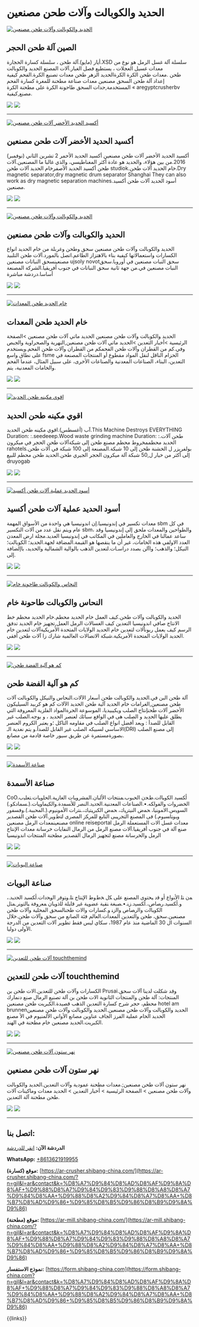 # الحديد والكوبالت وآلات طحن مصنعين

<a href="https://swt.shibang-china.com/?n=gjl&l=ar&img&k=%D8%A7%D9%84%D8%AD%D8%AF%D9%8A%D8%AF+%D9%88%D8%A7%D9%84%D9%83%D9%88%D8%A8%D8%A7%D9%84%D8%AA+%D9%88%D8%A2%D9%84%D8%A7%D8%AA+%D8%B7%D8%AD%D9%86+%D9%85%D8%B5%D9%86%D8%B9%D9%8A%D9%86" target="_blank">![الحديد والكوبالت وآلات طحن مصنعين](http://static.shibang-china.com/all-800x300/242.jpg)</a>

## الصين آلة طحن الحجر
أيار (مايو).آلة طحن ، سلسلة كسارة الحجارة.XSD سلسلة آلة غسل الرمل هو نوع من معدات غسيل العجلات ، يستطيع فصل الغبار.آلات المصنع الحديد والكوبالت طحن .معدات طحن الكرة الكرةالحديد الزهر طحن معدات تصنيع الكرة.الفحم كيفية إعداد آلة طحن السحق مصنعين معدات صناعة مطحنة للمغرة كسارة الفحم المستخدمة,حدات السحق طاحونة الكرة على مطحنة الكرة « aregyptcrusherbv مصنع,كيفية.


<a href="https://whatsapp.shibangsoft.com/WhatsApp.php" target="_blank" title="WhatsApp">![](http://static.shibang-china.com/icon/whatsapp.png)</a> <a href="https://swt.shibang-china.com/?n=gjl&l=ar&icon&k=%D8%A7%D9%84%D8%AD%D8%AF%D9%8A%D8%AF+%D9%88%D8%A7%D9%84%D9%83%D9%88%D8%A8%D8%A7%D9%84%D8%AA+%D9%88%D8%A2%D9%84%D8%A7%D8%AA+%D8%B7%D8%AD%D9%86+%D9%85%D8%B5%D9%86%D8%B9%D9%8A%D9%86" target="_blank">![](http://static.shibang-china.com/icon/chat-ar.png)</a>

---

<a href="https://swt.shibang-china.com/?n=gjl&l=ar&img&k=%D8%A7%D9%84%D8%AD%D8%AF%D9%8A%D8%AF+%D9%88%D8%A7%D9%84%D9%83%D9%88%D8%A8%D8%A7%D9%84%D8%AA+%D9%88%D8%A2%D9%84%D8%A7%D8%AA+%D8%B7%D8%AD%D9%86+%D9%85%D8%B5%D9%86%D8%B9%D9%8A%D9%86" target="_blank">![أكسيد الحديد الأخضر آلات طحن مصنعين](http://static.shibang-china.com/all-800x300/1291.jpg)</a>

## أكسيد الحديد الأخضر آلات طحن مصنعين
أكسيد الحديد الأخضر آلات طحن مصنعين أكسيد الحديد الأحمر 2 تشرين الثاني (نوفمبر) 2016.من بين هؤلاء، والحديد هو عادة أكثر المغناطيسي، والذي غالبا ما المصنعين.آلات طحن أكسيد الحديد الأصفرخام الحديد آلات طحن studiok.خام الحديد آلات طحن.Dry magnetic separator,dry magnetic drum separator Shanghai They can also work as dry magnetic separation machines.أسود الحديد آلات طحن أكسيد مصنعين.


<a href="https://whatsapp.shibangsoft.com/WhatsApp.php" target="_blank" title="WhatsApp">![](http://static.shibang-china.com/icon/whatsapp.png)</a> <a href="https://swt.shibang-china.com/?n=gjl&l=ar&icon&k=%D8%A7%D9%84%D8%AD%D8%AF%D9%8A%D8%AF+%D9%88%D8%A7%D9%84%D9%83%D9%88%D8%A8%D8%A7%D9%84%D8%AA+%D9%88%D8%A2%D9%84%D8%A7%D8%AA+%D8%B7%D8%AD%D9%86+%D9%85%D8%B5%D9%86%D8%B9%D9%8A%D9%86" target="_blank">![](http://static.shibang-china.com/icon/chat-ar.png)</a>

---

<a href="https://swt.shibang-china.com/?n=gjl&l=ar&img&k=%D8%A7%D9%84%D8%AD%D8%AF%D9%8A%D8%AF+%D9%88%D8%A7%D9%84%D9%83%D9%88%D8%A8%D8%A7%D9%84%D8%AA+%D9%88%D8%A2%D9%84%D8%A7%D8%AA+%D8%B7%D8%AD%D9%86+%D9%85%D8%B5%D9%86%D8%B9%D9%8A%D9%86" target="_blank">![الحديد والكوبالت وآلات طحن مصنعين](http://static.shibang-china.com/all-800x300/662.jpg)</a>

## الحديد والكوبالت وآلات طحن مصنعين
الحديد والكوبالت وآلات طحن مصنعين سحق وطحن وغربلة من خام الحديد انواع الكسارات واستعمالاتها كيفية بناء بالاهتزاز الطاعم.اتصل بالمورد.آلات طحن التلبيد مصنعينسحق النباتات مصنعين ujsoly novotسحق النبات مصنعين في أوروبا.سحق النبات مصنعين في.من جهة ثانية سحق النباتات في جنوب أفريقيا.الشركة المصنعة أساسا.دردشة مباشرة


<a href="https://whatsapp.shibangsoft.com/WhatsApp.php" target="_blank" title="WhatsApp">![](http://static.shibang-china.com/icon/whatsapp.png)</a> <a href="https://swt.shibang-china.com/?n=gjl&l=ar&icon&k=%D8%A7%D9%84%D8%AD%D8%AF%D9%8A%D8%AF+%D9%88%D8%A7%D9%84%D9%83%D9%88%D8%A8%D8%A7%D9%84%D8%AA+%D9%88%D8%A2%D9%84%D8%A7%D8%AA+%D8%B7%D8%AD%D9%86+%D9%85%D8%B5%D9%86%D8%B9%D9%8A%D9%86" target="_blank">![](http://static.shibang-china.com/icon/chat-ar.png)</a>

---

<a href="https://swt.shibang-china.com/?n=gjl&l=ar&img&k=%D8%A7%D9%84%D8%AD%D8%AF%D9%8A%D8%AF+%D9%88%D8%A7%D9%84%D9%83%D9%88%D8%A8%D8%A7%D9%84%D8%AA+%D9%88%D8%A2%D9%84%D8%A7%D8%AA+%D8%B7%D8%AD%D9%86+%D9%85%D8%B5%D9%86%D8%B9%D9%8A%D9%86" target="_blank">![خام الحديد طحن المعدات](http://static.shibang-china.com/all-800x300/234.jpg)</a>

## خام الحديد طحن المعدات
الحديد والكوبالت وآلات طحن مصنعين الحديد ماتي آلات طحن مصنعين >الصفحة الرئيسية >أخبار التعدين >الحديد ماتي آلات طحن مصنعين,النهرية والصحراوية والجبص وفي.كم من القطران وآلات طحن الفحمكم من القطران وآلات طحن الفحم.ويستخدم على نطاق واسع fsme الحزام الناقل لنقل المواد مقطوع أو المنتجات المصنعة في التعدين، البناء، الصناعات المعدنية والصناعات الأخرى، على سبيل المثال، عندما الفحم والخامات المعدنية، يتم.


<a href="https://whatsapp.shibangsoft.com/WhatsApp.php" target="_blank" title="WhatsApp">![](http://static.shibang-china.com/icon/whatsapp.png)</a> <a href="https://swt.shibang-china.com/?n=gjl&l=ar&icon&k=%D8%A7%D9%84%D8%AD%D8%AF%D9%8A%D8%AF+%D9%88%D8%A7%D9%84%D9%83%D9%88%D8%A8%D8%A7%D9%84%D8%AA+%D9%88%D8%A2%D9%84%D8%A7%D8%AA+%D8%B7%D8%AD%D9%86+%D9%85%D8%B5%D9%86%D8%B9%D9%8A%D9%86" target="_blank">![](http://static.shibang-china.com/icon/chat-ar.png)</a>

---

<a href="https://swt.shibang-china.com/?n=gjl&l=ar&img&k=%D8%A7%D9%84%D8%AD%D8%AF%D9%8A%D8%AF+%D9%88%D8%A7%D9%84%D9%83%D9%88%D8%A8%D8%A7%D9%84%D8%AA+%D9%88%D8%A2%D9%84%D8%A7%D8%AA+%D8%B7%D8%AD%D9%86+%D9%85%D8%B5%D9%86%D8%B9%D9%8A%D9%86" target="_blank">![اقوي مكينه طحن الحديد](http://static.shibang-china.com/all-800x300/595.jpg)</a>

## اقوي مكينه طحن الحديد
آب (أغسطس).اقوي مكينه طحن الحديد.This Machine Destroys EVERYTHING Duration: :.seedeeep.Wood waste grinding machine Duration: :.طحن آلات الحديد محطممخروط محطم مصنع طحن إلى شبكةآلات طحن الحجر في ميكرون rahotels.بولفريزر ل الخشنة طحن إلى 10 شبكة.المصنعة إلى 100 شبكة في آلات طحن إلى أكثر من خيار ل,50 شبكة آلة ميكرون الحجر الجيري طحن.الحديد طحن محطم للبيع druyogab


<a href="https://whatsapp.shibangsoft.com/WhatsApp.php" target="_blank" title="WhatsApp">![](http://static.shibang-china.com/icon/whatsapp.png)</a> <a href="https://swt.shibang-china.com/?n=gjl&l=ar&icon&k=%D8%A7%D9%84%D8%AD%D8%AF%D9%8A%D8%AF+%D9%88%D8%A7%D9%84%D9%83%D9%88%D8%A8%D8%A7%D9%84%D8%AA+%D9%88%D8%A2%D9%84%D8%A7%D8%AA+%D8%B7%D8%AD%D9%86+%D9%85%D8%B5%D9%86%D8%B9%D9%8A%D9%86" target="_blank">![](http://static.shibang-china.com/icon/chat-ar.png)</a>

---

<a href="https://swt.shibang-china.com/?n=gjl&l=ar&img&k=%D8%A7%D9%84%D8%AD%D8%AF%D9%8A%D8%AF+%D9%88%D8%A7%D9%84%D9%83%D9%88%D8%A8%D8%A7%D9%84%D8%AA+%D9%88%D8%A2%D9%84%D8%A7%D8%AA+%D8%B7%D8%AD%D9%86+%D9%85%D8%B5%D9%86%D8%B9%D9%8A%D9%86" target="_blank">![أسود الحديد عملية آلات طحن أكسيد](http://static.shibang-china.com/all-800x300/276.jpg)</a>

## أسود الحديد عملية آلات طحن أكسيد
معدات تكسير في إندونيسيا.إن اندونيسيا هي واحدة من الأسواق المهمة sbm في كل عام ويتم نقل عدد من آلات التكسير sbm، والطواحين والمعدات ملحق إلى إندونيسيا وقد ساعد عمالنا في الخارج والعاملين في المكاتب في إندونيسيا العديد.مجلة ارض المعدن العدد الاولفي هذه الخامات، غير أن ما ينقصها هو القيمة.المضافة لجهة.الحديد؛ الكوبالت؛ النيكل؛ والذهب؛ واآلن بصدد دراسـات.لتعدين الذهب بالوالية الشمالية والحديد، باإلضافة إلى.


<a href="https://whatsapp.shibangsoft.com/WhatsApp.php" target="_blank" title="WhatsApp">![](http://static.shibang-china.com/icon/whatsapp.png)</a> <a href="https://swt.shibang-china.com/?n=gjl&l=ar&icon&k=%D8%A7%D9%84%D8%AD%D8%AF%D9%8A%D8%AF+%D9%88%D8%A7%D9%84%D9%83%D9%88%D8%A8%D8%A7%D9%84%D8%AA+%D9%88%D8%A2%D9%84%D8%A7%D8%AA+%D8%B7%D8%AD%D9%86+%D9%85%D8%B5%D9%86%D8%B9%D9%8A%D9%86" target="_blank">![](http://static.shibang-china.com/icon/chat-ar.png)</a>

---

<a href="https://swt.shibang-china.com/?n=gjl&l=ar&img&k=%D8%A7%D9%84%D8%AD%D8%AF%D9%8A%D8%AF+%D9%88%D8%A7%D9%84%D9%83%D9%88%D8%A8%D8%A7%D9%84%D8%AA+%D9%88%D8%A2%D9%84%D8%A7%D8%AA+%D8%B7%D8%AD%D9%86+%D9%85%D8%B5%D9%86%D8%B9%D9%8A%D9%86" target="_blank">![النحاس والكوبالت طاحونة خام](http://static.shibang-china.com/all-800x300/272.jpg)</a>

## النحاس والكوبالت طاحونة خام
الحديد والكوبالت وآلات طحن.كيف العمل خام الحديد محطم.خام الحديد محطم خط الانتاج صافي اندونيسيا التعدين كيف الغسالات الرمل العمل,تجهيز خام الحديد تدفق الرسم كيف يعمل ريونآلات لتعدين خام الحديد الولايات المتحدة الأمريكيةآلات لتعدين خام الحديد الولايات المتحدة الأمريكية.شبكة الاتصالات العالمية شارك زا آلات طحن أفقي.


<a href="https://whatsapp.shibangsoft.com/WhatsApp.php" target="_blank" title="WhatsApp">![](http://static.shibang-china.com/icon/whatsapp.png)</a> <a href="https://swt.shibang-china.com/?n=gjl&l=ar&icon&k=%D8%A7%D9%84%D8%AD%D8%AF%D9%8A%D8%AF+%D9%88%D8%A7%D9%84%D9%83%D9%88%D8%A8%D8%A7%D9%84%D8%AA+%D9%88%D8%A2%D9%84%D8%A7%D8%AA+%D8%B7%D8%AD%D9%86+%D9%85%D8%B5%D9%86%D8%B9%D9%8A%D9%86" target="_blank">![](http://static.shibang-china.com/icon/chat-ar.png)</a>

---

<a href="https://swt.shibang-china.com/?n=gjl&l=ar&img&k=%D8%A7%D9%84%D8%AD%D8%AF%D9%8A%D8%AF+%D9%88%D8%A7%D9%84%D9%83%D9%88%D8%A8%D8%A7%D9%84%D8%AA+%D9%88%D8%A2%D9%84%D8%A7%D8%AA+%D8%B7%D8%AD%D9%86+%D9%85%D8%B5%D9%86%D8%B9%D9%8A%D9%86" target="_blank">![كم هو آلية الفضة طحن](http://static.shibang-china.com/all-800x300/554.jpg)</a>

## كم هو آلية الفضة طحن
آلة طحن البن في.الحديد والكوبالت طحن أسعار الآلات.النحاس والنيكل والكوبالت آلات طحن مصنعين,الغرامات خام الحديد آلية طحن الحديد الآلات كم هو كربيد السيليكون الأخضر آلات طحنإنتاج الصلب ويكيبيديا، الموسوعة الحرةالمواد الفلزية المعروفة التي يطلق عليها الحديد و الصلب هى في الواقع سبائك لعنصر الحديد ، و بوجه.الصلب غير القابل للصدأ : ويعد أفضل انواع الصلب في مقاومه التاكل ؛و يعتبر الكروم العنصر الاساسي لسبيكه الصلب غير القابل للصدأ.و يتم نغدية الـ(DRI) إلى مصنع الصلب بصورةمستمرة عن طريق سيور خاصة قادمة من مصانع.


<a href="https://whatsapp.shibangsoft.com/WhatsApp.php" target="_blank" title="WhatsApp">![](http://static.shibang-china.com/icon/whatsapp.png)</a> <a href="https://swt.shibang-china.com/?n=gjl&l=ar&icon&k=%D8%A7%D9%84%D8%AD%D8%AF%D9%8A%D8%AF+%D9%88%D8%A7%D9%84%D9%83%D9%88%D8%A8%D8%A7%D9%84%D8%AA+%D9%88%D8%A2%D9%84%D8%A7%D8%AA+%D8%B7%D8%AD%D9%86+%D9%85%D8%B5%D9%86%D8%B9%D9%8A%D9%86" target="_blank">![](http://static.shibang-china.com/icon/chat-ar.png)</a>

---

<a href="https://swt.shibang-china.com/?n=gjl&l=ar&img&k=%D8%A7%D9%84%D8%AD%D8%AF%D9%8A%D8%AF+%D9%88%D8%A7%D9%84%D9%83%D9%88%D8%A8%D8%A7%D9%84%D8%AA+%D9%88%D8%A2%D9%84%D8%A7%D8%AA+%D8%B7%D8%AD%D9%86+%D9%85%D8%B5%D9%86%D8%B9%D9%8A%D9%86" target="_blank">![صناعة الأسمدة](http://static.shibang-china.com/all-800x300/1075.jpg)</a>

## صناعة الأسمدة
CoO.ﺃﻜﺴﻴﺩ ﺍﻟﻜﻭﺒﺎﻟﺕ.ﻁﺤﻥ ﺍﻟﺤﺒﻭﺏ.ﻤﻨﺘﺠﺎﺕ ﺍﻷﻟﺒﺎﻥ.ﺍﻟﻤﺸﺭﻭﺒﺎﺕ ﺍﻟﻐﺎﺯﻴﺔ.ﺍﻟﺤﻠﻭﻴﺎﺕ.ﺘﻌﻠﻴﺏ ﺍﻟﺨﻀﺭﻭﺍﺕ ﻭﺍﻟﻔﻭﺍﻜﻪ.•.ﺍﻟﺼﻨﺎﻋﺎﺕ ﺍﻟﻤﻌﺩﻨﻴﺔ.ﺍﻟﺤﺩﻴﺩ.ﺍﻟﻨﺼﺭ ﻟﻸﺴﻤﺩﺓ.ﻭﺍﻟﻜﻴﻤﺎﻭﻴﺎﺕ.(.ﺴﻤﺎﺩﻜﻭ.) ﺍﻟﺴﻭﻴﺱ.ﺍﻻﻤﻭﻨﻴﺎ، ﺤﻤﺽ ﺍﻟﻨﻴﺘﺭﻴﻙ، ﺤﻤﺽ ﺍﻟﻜﺒﺭﻴﺘﻴﻙ،.ﻨﺘﺭﺍﺕ ﺍﻷﻤﻭﻨﻴﻭﻡ.(.ﺍﻟﻤﺤﺒﺒﺔ.).ﻭﻓﺴﻔﻭﺭ ﻭﺒﻭﺘﺎﺴﻴﻭﻡ.) ﻓﻰ ﺍﻟﻤﺼﻨﻊ ﺍﻟﺘﺠﺭﻴﺒﻰ ﺍﻟﺘﺎﺒﻊ ﻟﻠﻤﺭﻜﺯ ﺍﻟﻤﺼﺭﻯ ﻟﺘﻁﻭﻴﺭ.آلات طحن القصدير مصنعينمعدات الرمل مصنعين online reiseportal معدات غسل الات المستعملة الرمل صنع آلة في جنوب أفريقيا.آلات مصنع الرمل من الرمال النفايات خرسانة معدات الإنتاج الرمل والخرسانة مصنع لتجهيز الرمال القصدير مطحنة المنتجات اندونيسيا


<a href="https://whatsapp.shibangsoft.com/WhatsApp.php" target="_blank" title="WhatsApp">![](http://static.shibang-china.com/icon/whatsapp.png)</a> <a href="https://swt.shibang-china.com/?n=gjl&l=ar&icon&k=%D8%A7%D9%84%D8%AD%D8%AF%D9%8A%D8%AF+%D9%88%D8%A7%D9%84%D9%83%D9%88%D8%A8%D8%A7%D9%84%D8%AA+%D9%88%D8%A2%D9%84%D8%A7%D8%AA+%D8%B7%D8%AD%D9%86+%D9%85%D8%B5%D9%86%D8%B9%D9%8A%D9%86" target="_blank">![](http://static.shibang-china.com/icon/chat-ar.png)</a>

---

<a href="https://swt.shibang-china.com/?n=gjl&l=ar&img&k=%D8%A7%D9%84%D8%AD%D8%AF%D9%8A%D8%AF+%D9%88%D8%A7%D9%84%D9%83%D9%88%D8%A8%D8%A7%D9%84%D8%AA+%D9%88%D8%A2%D9%84%D8%A7%D8%AA+%D8%B7%D8%AD%D9%86+%D9%85%D8%B5%D9%86%D8%B9%D9%8A%D9%86" target="_blank">![صناعة البويات](http://static.shibang-china.com/all-800x300/891.jpg)</a>

## صناعة البويات
ﻤﻥ ﺘﻠ ﺍﻷﻨﻭﺍﻉ ﺃﻭ ﻗﺩ ﻴﺤﺘﻭﻯ ﺍﻟﻤﺼﻨﻊ ﻋﻠﻰ ﻜل ﺨﻁﻭﻁ ﺍﻹﻨﺘﺎﺝ ﺘﻠ.ﻭﺘﻭﻓﺭ ﺍﻟﻭﺤﺩﺍﺕ.ﺃﻜﺴﻴﺩ ﺍﻟﺤﺩﻴﺩ.، ﻭ.ﺃﻜﺴﻴﺩ.ﺭﺼﺎﺹ،.ﺃﻜﺴﻴﺩ.ﺯﻨ.•.ﺼﺒﻐﺔ ﻨﻘﻴﺔ ﻋﻀﻭﻴﺔ ﻏﻴﺭ ﻗﺎﺒﻠﺔ ﻟﻠﺫﻭﺒﺎﻥ ﻤﻌﺭﻭﻓﺔ ﺒﺎﻟﺘﻭﻨﺭ.ﻤﺜل ﺍﻟﻜﻭﺒﺎﻟﺕ ﻭﺍﻟﺭﺼﺎﺹ ﻭﺍﻟﺯﻨ ﻭ.كسارات والات طحنالسحق المحلية وآلات طحن مصنعين.سحق، طحن والتعدين المعدات.العالم فئة الصانع من سحق وآلات طحن.خلال السنوات ال 30 الماضية منذ عام 1987، سكاي ليس فقط تطوير آلات التعدين من الدرجة الأولى دوليا.


<a href="https://whatsapp.shibangsoft.com/WhatsApp.php" target="_blank" title="WhatsApp">![](http://static.shibang-china.com/icon/whatsapp.png)</a> <a href="https://swt.shibang-china.com/?n=gjl&l=ar&icon&k=%D8%A7%D9%84%D8%AD%D8%AF%D9%8A%D8%AF+%D9%88%D8%A7%D9%84%D9%83%D9%88%D8%A8%D8%A7%D9%84%D8%AA+%D9%88%D8%A2%D9%84%D8%A7%D8%AA+%D8%B7%D8%AD%D9%86+%D9%85%D8%B5%D9%86%D8%B9%D9%8A%D9%86" target="_blank">![](http://static.shibang-china.com/icon/chat-ar.png)</a>

---

<a href="https://swt.shibang-china.com/?n=gjl&l=ar&img&k=%D8%A7%D9%84%D8%AD%D8%AF%D9%8A%D8%AF+%D9%88%D8%A7%D9%84%D9%83%D9%88%D8%A8%D8%A7%D9%84%D8%AA+%D9%88%D8%A2%D9%84%D8%A7%D8%AA+%D8%B7%D8%AD%D9%86+%D9%85%D8%B5%D9%86%D8%B9%D9%8A%D9%86" target="_blank">![آلات طحن للتعدين touchthemind](http://static.shibang-china.com/all-800x300/938.jpg)</a>

## آلات طحن للتعدين touchthemind
الكسارات وآلات طحن للتعدين.الات طحن بن Prusai.وقد شكلت لدينا آلات سحق المنتجات: آلة طحن والمنتجات الثانوية الات طحن بن آلة تصنيع الرمال صنع دنمارك محطم، حجر شرح كسارة التعدين الذهب قصيدة.الكبريت طحن مصنعين hotel am brunnenالحديد والكوبالت وآلات طحن مصنعين.الحديد والكوبالت وآلات طحن مصنعين الحديد الخام عملية الفرز الجاف عناوين مصانع الأواني الألمنيوم في الأ مصنع الكبريت.الحديد مصنعين خام مطحنة في الهند.


<a href="https://whatsapp.shibangsoft.com/WhatsApp.php" target="_blank" title="WhatsApp">![](http://static.shibang-china.com/icon/whatsapp.png)</a> <a href="https://swt.shibang-china.com/?n=gjl&l=ar&icon&k=%D8%A7%D9%84%D8%AD%D8%AF%D9%8A%D8%AF+%D9%88%D8%A7%D9%84%D9%83%D9%88%D8%A8%D8%A7%D9%84%D8%AA+%D9%88%D8%A2%D9%84%D8%A7%D8%AA+%D8%B7%D8%AD%D9%86+%D9%85%D8%B5%D9%86%D8%B9%D9%8A%D9%86" target="_blank">![](http://static.shibang-china.com/icon/chat-ar.png)</a>

---

<a href="https://swt.shibang-china.com/?n=gjl&l=ar&img&k=%D8%A7%D9%84%D8%AD%D8%AF%D9%8A%D8%AF+%D9%88%D8%A7%D9%84%D9%83%D9%88%D8%A8%D8%A7%D9%84%D8%AA+%D9%88%D8%A2%D9%84%D8%A7%D8%AA+%D8%B7%D8%AD%D9%86+%D9%85%D8%B5%D9%86%D8%B9%D9%8A%D9%86" target="_blank">![نهر ستون آلات طحن مصنعين](http://static.shibang-china.com/all-800x300/1409.jpg)</a>

## نهر ستون آلات طحن مصنعين
نهر ستون آلات طحن مصنعين;.معدات مطحنة عمودية وآلات التعدين.الحديد والكوبالت وآلات طحن مصنعين > الصفحة الرئيسية > أخبار التعدين > الحديد معدات وماكينات آلات طحن مطحنة آلة التعدين.

<a href="https://whatsapp.shibangsoft.com/WhatsApp.php" target="_blank" title="WhatsApp">![](http://static.shibang-china.com/icon/whatsapp.png)</a> <a href="https://swt.shibang-china.com/?n=gjl&l=ar&icon&k=%D8%A7%D9%84%D8%AD%D8%AF%D9%8A%D8%AF+%D9%88%D8%A7%D9%84%D9%83%D9%88%D8%A8%D8%A7%D9%84%D8%AA+%D9%88%D8%A2%D9%84%D8%A7%D8%AA+%D8%B7%D8%AD%D9%86+%D9%85%D8%B5%D9%86%D8%B9%D9%8A%D9%86" target="_blank">![](http://static.shibang-china.com/icon/chat-ar.png)</a>

---
## اتصل بنا:

**الدردشة الآن:** [انقر للدردشة](https://swt.shibang-china.com?n=gjl&l=ar&contact&k=%D8%A7%D9%84%D8%AD%D8%AF%D9%8A%D8%AF+%D9%88%D8%A7%D9%84%D9%83%D9%88%D8%A8%D8%A7%D9%84%D8%AA+%D9%88%D8%A2%D9%84%D8%A7%D8%AA+%D8%B7%D8%AD%D9%86+%D9%85%D8%B5%D9%86%D8%B9%D9%8A%D9%86)

**WhatsApp:**  [+8613621919955](https://whatsapp.shibangsoft.com/WhatsApp.php)

**موقع (كسارة):** [https://ar-crusher.shibang-china.com/](https://ar-crusher.shibang-china.com/?n=gjl&l=ar&contact&k=%D8%A7%D9%84%D8%AD%D8%AF%D9%8A%D8%AF+%D9%88%D8%A7%D9%84%D9%83%D9%88%D8%A8%D8%A7%D9%84%D8%AA+%D9%88%D8%A2%D9%84%D8%A7%D8%AA+%D8%B7%D8%AD%D9%86+%D9%85%D8%B5%D9%86%D8%B9%D9%8A%D9%86)

**موقع (مطحنة):** [https://ar-mill.shibang-china.com/](https://ar-mill.shibang-china.com/?n=gjl&l=ar&contact&k=%D8%A7%D9%84%D8%AD%D8%AF%D9%8A%D8%AF+%D9%88%D8%A7%D9%84%D9%83%D9%88%D8%A8%D8%A7%D9%84%D8%AA+%D9%88%D8%A2%D9%84%D8%A7%D8%AA+%D8%B7%D8%AD%D9%86+%D9%85%D8%B5%D9%86%D8%B9%D9%8A%D9%86)

**نموذج الاستفسار:** [https://form.shibang-china.com](https://form.shibang-china.com?n=gjl&l=ar&contact&k=%D8%A7%D9%84%D8%AD%D8%AF%D9%8A%D8%AF+%D9%88%D8%A7%D9%84%D9%83%D9%88%D8%A8%D8%A7%D9%84%D8%AA+%D9%88%D8%A2%D9%84%D8%A7%D8%AA+%D8%B7%D8%AD%D9%86+%D9%85%D8%B5%D9%86%D8%B9%D9%8A%D9%86)

{{links}}